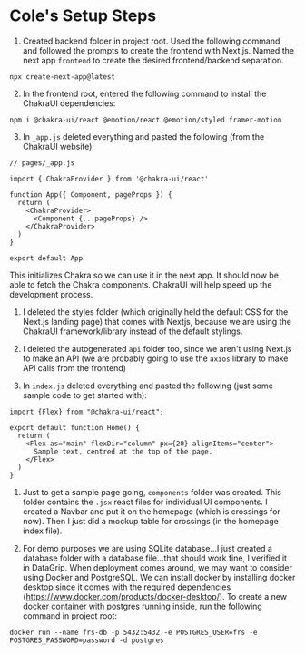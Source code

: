 # Cole's Setup Steps

1. Created backend folder in project root. Used the following command and followed the prompts to create the frontend with Next.js. Named the next app `frontend` to create the desired frontend/backend separation. 

`npx create-next-app@latest`

2. In the frontend root, entered the following command to install the ChakraUI dependencies: 

`npm i @chakra-ui/react @emotion/react @emotion/styled framer-motion`

3. In `_app.js` deleted everything and pasted the following (from the ChakraUI website):

```
// pages/_app.js

import { ChakraProvider } from '@chakra-ui/react'

function App({ Component, pageProps }) {
  return (
    <ChakraProvider>
      <Component {...pageProps} />
    </ChakraProvider>
  )
}

export default App
```

This initializes Chakra so we can use it in the next app. It should now be able to fetch the Chakra components. ChakraUI will help speed up the development process.

1. I deleted the styles folder (which originally held the default CSS for the Next.js landing page) that comes with Nextjs, because we are using the ChakraUI framework/library instead of the default stylings.

2. I deleted the autogenerated `api` folder too, since we aren't using Next.js to make an API (we are probably going to use the `axios` library to make API calls from the frontend)

3. In `index.js` deleted everything and pasted the following (just some sample code to get started with):

```
import {Flex} from "@chakra-ui/react";

export default function Home() {
  return (
    <Flex as="main" flexDir="column" px={20} alignItems="center">
      Sample text, centred at the top of the page.
    </Flex>
  )
}
```

1. Just to get a sample page going, `components` folder was created. This folder contains the `.jsx` react files for individual UI components. I created a Navbar and put it on the homepage (which is crossings for now). Then I just did a mockup table for crossings (in the homepage index file).

2. For demo purposes we are using SQLite database...I just created a database folder with a database file...that should work fine, I verified it in DataGrip. When deployment comes around, we may want to consider using Docker and PostgreSQL. We can install docker by installing docker desktop since it comes with the required dependencies (https://www.docker.com/products/docker-desktop/). To create a new docker container with postgres running inside, run the following command in project root:

`docker run --name frs-db -p 5432:5432 -e POSTGRES_USER=frs -e POSTGRES_PASSWORD=password -d postgres`
